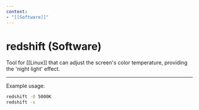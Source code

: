 ```yaml
---
context:
- "[[Software]]"
---
```


# redshift (Software)

Tool for [[Linux]] that can adjust the screen's color temperature, providing the 'night light' effect.

---

Example usage:

```bash
redshift -O 5000K
redshift -x
```

